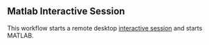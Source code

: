 ## Matlab Interactive Session
This workflow starts a remote desktop [interactive session](https://github.com/parallelworks/interactive_session/blob/main/README-v3.md) and starts MATLAB.